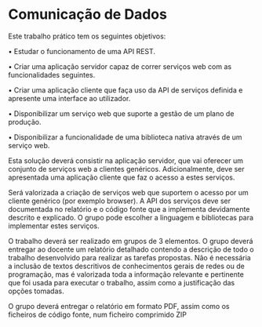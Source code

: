 # Comunicação de Dados

Este trabalho prático tem os seguintes objetivos:

• Estudar o funcionamento de uma API REST.

• Criar uma aplicação servidor capaz de correr serviços web com as funcionalidades 
seguintes.

• Criar uma aplicação cliente que faça uso da API de serviços definida e apresente uma 
interface ao utilizador.

• Disponibilizar um serviço web que suporte a gestão de um plano de produção.

• Disponibilizar a funcionalidade de uma biblioteca nativa através de um serviço web.

Esta solução deverá consistir na aplicação servidor, que vai oferecer um conjunto de serviços 
web a clientes genéricos. Adicionalmente, deve ser apresentada uma aplicação cliente que faz 
o acesso a estes serviços.

Será valorizada a criação de serviços web que suportem o acesso por 
um cliente genérico (por exemplo browser). A API dos serviços deve ser documentada no 
relatório e o código fonte que a implementa devidamente descrito e explicado. O grupo pode 
escolher a linguagem e bibliotecas para implementar estes serviços.

O trabalho deverá ser realizado em grupos de 3 elementos. O grupo deverá entregar ao docente 
um relatório detalhado contendo a descrição de todo o trabalho desenvolvido para realizar as 
tarefas propostas. Não é necessária a inclusão de textos descritivos de conhecimentos gerais de 
redes ou de programação, mas é valorizada toda a informação relevante e pertinente que foi 
usada para executar o trabalho, assim como a justificação das opções tomadas.

O grupo deverá entregar o relatório em formato PDF, assim como os ficheiros de código fonte,
num ficheiro comprimido ZIP
